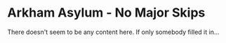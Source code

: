 # Arkham Asylum - No Major Skips

There doesn't seem to be any content here. If only somebody filled it in...
